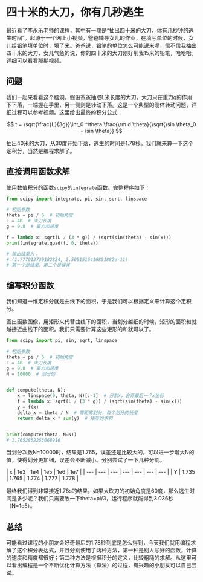 # 四十米的大刀，你有几秒逃生
最近看了李永乐老师的课程，其中有一期是“抽出四十米的大刀，你有几秒钟的逃生时间”。起源于一个网上小视频，爸爸辅导女儿的作业，在填写单位的时候，女儿给铅笔填单位时，填了米。爸爸说，铅笔的单位怎么可能说米呢，信不信我抽出四十米的大刀，女儿气急的说，你的四十米的大刀刚好削我15米的铅笔，哈哈哈。详细可以看看那期视频。

## 问题
我们一起来看看这个脑洞，假设爸爸抽取L米长度的大刀，大刀只在重力g的作用下下落，一端握在手里，另一侧则是转动下落。这是一个典型的刚体转动问题，详细过程可以参考视频。这里给出最终的积分公式：

$$ t = \sqrt{\frac{L}{3g}}\int_0 ^\theta \frac{\rm d \theta}{\sqrt{\sin \theta_0 - \sin \theta}} $$

抽出40米的大刀，从30度开始下落，逃生的时间是1.78秒。我们就来算一下这个定积分，当然是编程求解了。

## 直接调用函数求解
使用数值积分的函数`scipy`的`integrate`函数。完整程序如下：

```python
from scipy import integrate, pi, sin, sqrt, linspace

# 初始参数
theta = pi / 6  # 初始角度
L = 40  # 大刀长度
g = 9.8  # 重力加速度

f = lambda x: sqrt(L / (3 * g)) / (sqrt(sin(theta) - sin(x)))
print(integrate.quad(f, 0, theta))

# 输出结果为：
# (1.777013730182824, 2.5051516416851882e-11)
# 第一个是结果，第二个是误差
```

## 编写积分函数
我们知道一维定积分就是曲线下的面积，于是我们可以根据定义来计算这个定积分。

画出函数图像，用矩形来代替曲线下的面积，当划分越细的时候，矩形的面积和就越接近曲线下的面积。我们只需要计算这些矩形的和就可以了。

```python
from scipy import pi, sin, sqrt, linspace

# 初始参数
theta = pi / 6  # 初始角度
L = 40  # 大刀长度
g = 9.8  # 重力加速度
N = 10000  # 划分的


def compute(theta, N):
    x = linspace(0, theta, N)[:-1]  # 分割x，舍弃最后一个x坐标
    f = lambda x: sqrt(L / (3 * g)) / (sqrt(sin(theta) - sin(x)))
    y = f(x)
    delta_x = theta / N  # 等距离划分，每个划分的长度
    return delta_x * sum(y)  # 矩形的求和


print(compute(theta, N=N))
# 1.7652852253068916
```
当划分次数N=10000时，结果是1.765，误差还是比较大的，可以进一步增大N的值，使得划分更加细，误差会不断减小。分别尝试了一下几种分割。


| x | 1e3 | 1e4 | 1e5 | 1e6 | 1e7 | 
| --- | --- | --- | --- | --- | --- | --- |
| Y |  1.735 | 1.765 | 1.774 | 1.777 | 1.778 |

最终我们得到非常接近1.78s的结果。如果大砍刀的初始角度是60度，那么逃生时间是多少呢？我们只需要改一下theta=pi/3，运行程序就能得到3.036秒（N=1e5）。

## 总结
可能看过课程的小朋友会好奇最后的1.78秒到底是怎么得到，今天我们就用编程求解了这个积分表达式，并且分别使用了两种方法，第一种是别人写好的函数，计算的速度和精度都很好；第二种方法是根据积分的定义，比较粗糙的求解。从这里可以看出编程是一个不断优化计算方法（算法）的过程，有兴趣的小朋友可以自己尝试。


